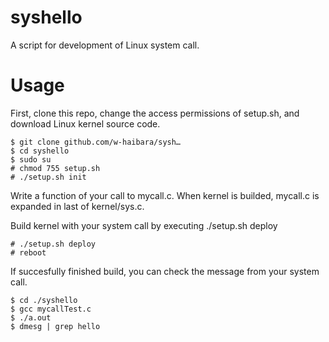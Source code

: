 # syshello
A script for development of Linux system call.

# Usage
First, clone this repo, change the access permissions of setup.sh, and download Linux kernel source code.
```
$ git clone github.com/w-haibara/sysh…
$ cd syshello
$ sudo su
# chmod 755 setup.sh
# ./setup.sh init
```
Write a function of your call to mycall.c. 
When kernel is builded, mycall.c is expanded in last of kernel/sys.c.

Build kernel with your system call by executing ./setup.sh deploy
```
# ./setup.sh deploy
# reboot
```
If succesfully finished build, you can check the message from your system call. 
```
$ cd ./syshello
$ gcc mycallTest.c
$ ./a.out
$ dmesg | grep hello
```
